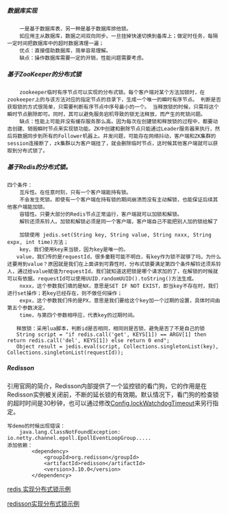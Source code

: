 ##### 数据库实现

```
	一是基于数据库表，另一种是基于数据库排他锁。
	如应用主从数据库，数据之间双向同步。一旦挂掉快速切换到备库上；做定时任务，每隔一定时间把数据库中的超时数据清理一遍；
	优点：直接借助数据库，简单容易理解。
	缺点：操作数据库需要一定的开销，性能问题需要考虑。
```
##### 基于ZooKeeper的分布式锁

```
	zookeeper临时有序节点可以实现的分布式锁。每个客户端对某个方法加锁时，在zookeeper上的与该方法对应的指定节点的目录下，生成一个唯一的瞬时有序节点。 判断是否获取锁的方式很简单，只需要判断有序节点中序号最小的一个。 当释放锁的时候，只需将这个瞬时节点删除即可。同时，其可以避免服务宕机导致的锁无法释放，而产生的死锁问题。
	缺点：性能上可能并没有缓存服务那么高。因为每次在创建锁和释放锁的过程中，都要动态创建、销毁瞬时节点来实现锁功能。ZK中创建和删除节点只能通过Leader服务器来执行，然后将数据同步到所有的Follower机器上。并发问题，可能存在网络抖动，客户端和ZK集群的session连接断了，zk集群以为客户端挂了，就会删除临时节点，这时候其他客户端就可以获取到分布式锁了。
```

##### 基于Redis的分布式锁。

```
四个条件：
    互斥性。在任意时刻，只有一个客户端能持有锁。
    不会发生死锁。即使有一个客户端在持有锁的期间崩溃而没有主动解锁，也能保证后续其他客户端能加锁。
    容错性。只要大部分的Redis节点正常运行，客户端就可以加锁和解锁。
    解铃还须系铃人。加锁和解锁必须是同一个客户端，客户端自己不能把别人加的锁给解了
    
    加锁使用 jedis.set(String key, String value, String nxxx, String expx, int time)方法；
    key，我们使用key来当锁，因为key是唯一的。
   value，我们传的是requestId，很多童鞋可能不明白，有key作为锁不就够了吗，为什么还要用到value？原因就是我们在上面讲到可靠性时，分布式锁要满足第四个条件解铃还须系铃人，通过给value赋值为requestId，我们就知道这把锁是哪个请求加的了，在解锁的时候就可以有依据。requestId可以使用UUID.randomUUID().toString()方法生成。
    nxxx，这个参数我们填的是NX，意思是SET IF NOT EXIST，即当key不存在时，我们进行set操作；若key已经存在，则不做任何操作；
    expx，这个参数我们传的是PX，意思是我们要给这个key加一个过期的设置，具体时间由第五个参数决定。
    time，与第四个参数相呼应，代表key的过期时间。
   
   释放锁：采用lua脚本，判断id是否相同，相同则是否锁，避免是否了不是自己的锁
   String script = "if redis.call('get', KEYS[1]) == ARGV[1] then return redis.call('del', KEYS[1]) else return 0 end";        
   Object result = jedis.eval(script, Collections.singletonList(key), Collections.singletonList(requestId));
```

##### Redisson

​	引用官网的简介，Redisson内部提供了一个监控锁的看门狗，它的作用是在Redisson实例被关闭前，不断的延长锁的有效期。默认情况下，看门狗的检查锁的超时时间是30秒钟，也可以通过修改[Config.lockWatchdogTimeout](https://github.com/redisson/redisson/wiki/2.-%E9%85%8D%E7%BD%AE%E6%96%B9%E6%B3%95#lockwatchdogtimeout%E7%9B%91%E6%8E%A7%E9%94%81%E7%9A%84%E7%9C%8B%E9%97%A8%E7%8B%97%E8%B6%85%E6%97%B6%E5%8D%95%E4%BD%8D%E6%AF%AB%E7%A7%92)来另行指定。 

```
写demo的时候出现错误：
	java.lang.ClassNotFoundException: io.netty.channel.epoll.EpollEventLoopGroup.....
添加依赖：
		<dependency>
			<groupId>org.redisson</groupId>
			<artifactId>redisson</artifactId>
			<version>3.10.0</version>
		</dependency>
```
[redis 实现分布式锁示例](https://github.com/Taxz/Spirngboot-example/blob/master/demo-spring-redisddb/src/main/java/edu/example/study/utill/RedisLock.java)

[redisson实现分布式锁示例](https://github.com/Taxz/Spirngboot-example/blob/master/demo-spring-redisddb/src/main/java/edu/example/study/utill/RedissonLock.java)
